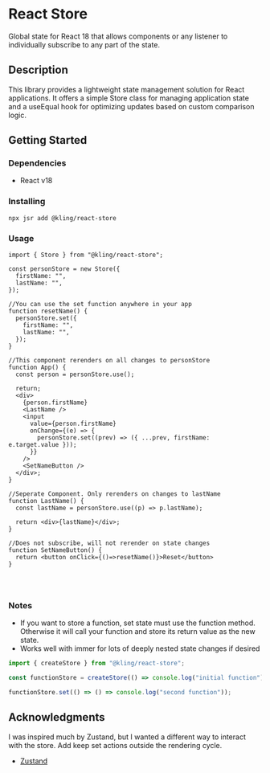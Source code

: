 # React Store

Global state for React 18 that allows components or any listener to individually subscribe to any part of the state.

## Description

This library provides a lightweight state management solution for React applications. It offers a simple Store class for managing application state and a useEqual hook for optimizing updates based on custom comparison logic.

## Getting Started

### Dependencies

- React v18

### Installing

```
npx jsr add @kling/react-store
```

### Usage

```tsx
import { Store } from "@kling/react-store";

const personStore = new Store({
  firstName: "",
  lastName: "",
});

//You can use the set function anywhere in your app
function resetName() {
  personStore.set({
    firstName: "",
    lastName: "",
  });
}

//This component rerenders on all changes to personStore
function App() {
  const person = personStore.use();

  return;
  <div>
    {person.firstName}
    <LastName />
    <input
      value={person.firstName}
      onChange={(e) => {
        personStore.set((prev) => ({ ...prev, firstName: e.target.value }));
      }}
    />
    <SetNameButton />
  </div>;
}

//Seperate Component. Only rerenders on changes to lastName
function LastName() {
  const lastName = personStore.use((p) => p.lastName);

  return <div>{lastName}</div>;
}

//Does not subscribe, will not rerender on state changes
function SetNameButton() {
  return <button onClick={()=>resetName()}>Reset</button>
}




```

### Notes

- If you want to store a function, set state must use the function method. Otherwise it will call your function and store its return value as the new state.
- Works well with immer for lots of deeply nested state changes if desired

```ts
import { createStore } from "@kling/react-store";

const functionStore = createStore(() => console.log("initial function"));

functionStore.set(() => () => console.log("second function"));
```

## Acknowledgments

I was inspired much by Zustand, but I wanted a different way to interact with the store. Add keep set actions outside the rendering cycle.

- [Zustand](https://github.com/pmndrs/zustand/tree/main)
